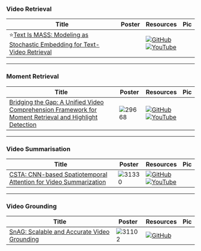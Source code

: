 ### Video Retrieval
|Title|Poster|Resources|Pic|
|------|------|------|------|
| ⭐[Text Is MASS: Modeling as Stochastic Embedding for Text-Video Retrieval ](https://openaccess.thecvf.com/content/CVPR2024/html/Wang_Text_Is_MASS_Modeling_as_Stochastic_Embedding_for_Text-Video_Retrieval_CVPR_2024_paper.html)| |[![GitHub](https://img.shields.io/github/stars/Jiamian-Wang/T-MASS-text-video-retrieval?style=social)](https://github.com/Jiamian-Wang/T-MASS-text-video-retrieval)<br> [![YouTube](https://img.shields.io/badge/YouTube-%23FF0000.svg?style=for-the-badge&logo=YouTube&logoColor=white)](https://www.youtube.com/watch?v=Uvw1EcdZ_a0)

---

### Moment Retrieval 
|Title|Poster|Resources|Pic|
|------|------|------|------|
| [Bridging the Gap: A Unified Video Comprehension Framework for Moment Retrieval and Highlight Detection ](https://openaccess.thecvf.com/content/CVPR2024/html/Xiao_Bridging_the_Gap_A_Unified_Video_Comprehension_Framework_for_Moment_CVPR_2024_paper.html)| ![29668](https://github.com/HeChengHui/CVPR2024/assets/84503515/cd0f0c3f-0af5-48cf-a90c-7b4ee5a3d8f8)| [![GitHub](https://img.shields.io/github/stars/EasonXiao-888/UVCOM?style=social)](https://github.com/EasonXiao-888/UVCOM)<br> [![YouTube](https://img.shields.io/badge/YouTube-%23FF0000.svg?style=for-the-badge&logo=YouTube&logoColor=white)](https://www.youtube.com/watch?v=CgsZe3nphIY)

---

### Video Summarisation 
|Title|Poster|Resources|Pic|
|------|------|------|------|
| [CSTA: CNN-based Spatiotemporal Attention for Video Summarization ](https://openaccess.thecvf.com/content/CVPR2024/html/Son_CSTA_CNN-based_Spatiotemporal_Attention_for_Video_Summarization_CVPR_2024_paper.html)|![31330](https://github.com/HeChengHui/CVPR2024/assets/84503515/a530aa42-0cc5-41ea-be85-f5512314944f)| [![GitHub](https://img.shields.io/github/stars/thswodnjs3/CSTA?style=social)](https://github.com/thswodnjs3/CSTA)<br> [![YouTube](https://img.shields.io/badge/YouTube-%23FF0000.svg?style=for-the-badge&logo=YouTube&logoColor=white)](https://www.youtube.com/watch?v=bJKgSlBTIJM)

---

### Video Grounding 
|Title|Poster|Resources|Pic|
|------|------|------|------|
| [SnAG: Scalable and Accurate Video Grounding ](https://openaccess.thecvf.com/content/CVPR2024/html/Mu_SnAG_Scalable_and_Accurate_Video_Grounding_CVPR_2024_paper.html)| ![31102](https://github.com/HeChengHui/CVPR2024/assets/84503515/720ef676-e910-4d68-a883-3d00040cadc5)| [![GitHub](https://img.shields.io/github/stars/fmu2/snag_release?style=social)](https://github.com/fmu2/snag_release)
